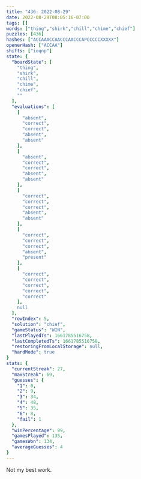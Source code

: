 ```yaml
---
title: "436: 2022-08-29"
date: 2022-08-29T08:05:16-07:00
tags: []
words: ["thing","shirk","chill","chime","chief"]
puzzles: [436]
hashes: ["ACCAAACCAACCCAACCCAPCCCCCXXXXX"]
openerHash: ["ACCAA"]
shifts: ["ioqnp"]
state: {
  "boardState": [
    "thing",
    "shirk",
    "chill",
    "chime",
    "chief",
    ""
  ],
  "evaluations": [
    [
      "absent",
      "correct",
      "correct",
      "absent",
      "absent"
    ],
    [
      "absent",
      "correct",
      "correct",
      "absent",
      "absent"
    ],
    [
      "correct",
      "correct",
      "correct",
      "absent",
      "absent"
    ],
    [
      "correct",
      "correct",
      "correct",
      "absent",
      "present"
    ],
    [
      "correct",
      "correct",
      "correct",
      "correct",
      "correct"
    ],
    null
  ],
  "rowIndex": 5,
  "solution": "chief",
  "gameStatus": "WIN",
  "lastPlayedTs": 1661785516758,
  "lastCompletedTs": 1661785516758,
  "restoringFromLocalStorage": null,
  "hardMode": true
}
stats: {
  "currentStreak": 27,
  "maxStreak": 69,
  "guesses": {
    "1": 0,
    "2": 9,
    "3": 34,
    "4": 48,
    "5": 35,
    "6": 8,
    "fail": 1
  },
  "winPercentage": 99,
  "gamesPlayed": 135,
  "gamesWon": 134,
  "averageGuesses": 4
}
---
```


<!-- more -->
Not my best work. 
